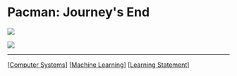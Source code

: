 # Pacman: Journey's End

![](../images/ai.png)

![](../iamges/pacman.png)

---

[[Computer Systems]]
[[Machine Learning]]
[[Learning Statement]]

[//begin]: # "Autogenerated link references for markdown compatibility"
[Computer Systems]: <Computer Systems> "System Init"
[Machine Learning]: <Machine Learning> "Proving our ways to Predictions"
[Learning Statement]: <Learning Statement> "Learning Statement"
[//end]: # "Autogenerated link references"